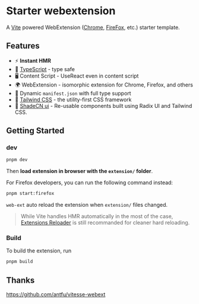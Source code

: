 # Starter webextension

A [Vite](https://vitejs.dev/) powered WebExtension ([Chrome](https://developer.chrome.com/docs/extensions/reference/), [FireFox](https://addons.mozilla.org/en-US/developers/), etc.) starter template.

## Features

- ⚡️ **Instant HMR** 
- 🦾 [TypeScript](https://www.typescriptlang.org/) - type safe
- 🖥 Content Script - UseReact even in content script
- 🌍 WebExtension - isomorphic extension for Chrome, Firefox, and others
- 📃 Dynamic `manifest.json` with full type support
- 🌈 [Tailwind CSS](https://tailwindcss.com/) - the utility-first CSS framework 
- 🎨 [ShadeCN ui](https://ui.shadcn.com/) - Re-usable components built using Radix UI and Tailwind CSS.

## Getting Started

### dev

```bash
pnpm dev
```

Then **load extension in browser with the `extension/` folder**.

For Firefox developers, you can run the following command instead:

```bash
pnpm start:firefox
```

`web-ext` auto reload the extension when `extension/` files changed.

> While Vite handles HMR automatically in the most of the case, [Extensions Reloader](https://chrome.google.com/webstore/detail/fimgfedafeadlieiabdeeaodndnlbhid) is still recommanded for cleaner hard reloading.

### Build

To build the extension, run

```bash
pnpm build
```

## Thanks 

https://github.com/antfu/vitesse-webext
